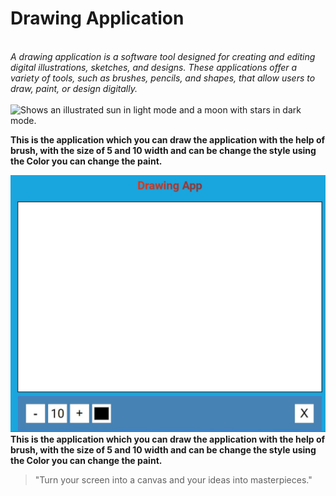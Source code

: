 # Drawing Application

<br>
<i> A drawing application is a software tool designed for creating and editing digital illustrations, sketches, and designs. These applications offer a variety of tools, such as brushes, pencils, and shapes, that allow users to draw, paint, or design digitally. </i>
<br>
<br>
<picture>
  <source media="(prefers-color-scheme: dark)" srcset="https://user-images.githubusercontent.com/25423296/163456776-7f95b81a-f1ed-45f7-b7ab-8fa810d529fa.png">
  <source media="(prefers-color-scheme: light)" srcset="https://user-images.githubusercontent.com/25423296/163456779-a8556205-d0a5-45e2-ac17-42d089e3c3f8.png">
  <img alt="Shows an illustrated sun in light mode and a moon with stars in dark mode." src"https://user-images.githubusercontent.com/25423296/163456779-a8556205-d0a5-45e2-ac17-42d089e3c3f8.png">
</picture>
<br>

<strong> This is the application which you can draw the application with the help of brush, with the size of 5 and 10 width and can be change the style using the Color you can change the paint. </strong>

![image of a proejct](/Drawing%20App%20.jpg)
<strong> This is the application which you can draw the application with the help of brush, with the size of 5 and 10 width and can be change the style using the Color you can change the paint. </strong>

> "Turn your screen into a canvas and your ideas into masterpieces."
